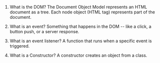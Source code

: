 1. What is the DOM?
The Document Object Model represents an HTML document as a tree. Each node object (HTML tag) represents part of the document.

2. What is an event?
Something that happens in the DOM -- like a click, a button push, or a server response.

3. What is an event listener?
A function that runs when a specific event is triggered.

4. What is a Constructor?
A constructor creates an object from a class.